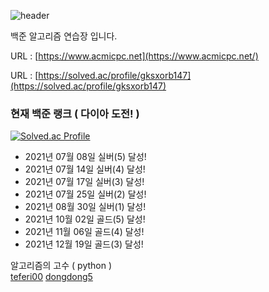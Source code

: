 ![header](https://capsule-render.vercel.app/api?type=Waving&color=FEFEFE&height=200&text=Algorithm%20challenge&fontAlignY=35&fontSize=60)


백준 알고리즘 연습장 입니다.

URL : [https://www.acmicpc.net](https://www.acmicpc.net/)

URL : [https://solved.ac/profile/gksxorb147](https://solved.ac/profile/gksxorb147)

### 현재 백준 랭크 ( 다이아 도전! )
[![Solved.ac Profile](http://mazassumnida.wtf/api/v2/generate_badge?boj=gksxorb147)](https://solved.ac/gksxorb147/)

- 2021년 07월 08일 실버(5) 달성!
- 2021년 07월 14일 실버(4) 달성!
- 2021년 07월 17일 실버(3) 달성!
- 2021년 07월 25일 실버(2) 달성!
- 2021년 08월 30일 실버(1) 달성!
- 2021년 10월 02일 골드(5) 달성!
- 2021년 11월 06일 골드(4) 달성!
- 2021년 12월 19일 골드(3) 달성!

알고리즘의 고수 ( python )<br>
[teferi00](https://www.acmicpc.net/user/teferi00)
[dongdong5](https://www.acmicpc.net/user/dongdong5)
